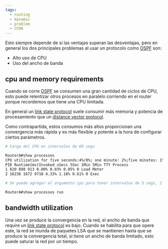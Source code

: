 ```yaml
---
tags:
  - routing
  - dynamic
  - problem
  - CCNA
---
```


Esto siempre depende de si las ventajas superan las desventajas, pero en general los dos principales problemas al usar un protocolo como [OSPF](OSPF.md) son:
- Alto uso de CPU
- Uso del ancho de banda

## cpu and memory requirements
Cuando se corre [OSPF](OSPF.md) se consumen una gran cantidad de ciclos de CPU, esto puede relentizar otros procesos en paralelo corriendo en el router porque recordemos que tiene una CPU limitada. 

En general un [link state protocol](link%20state%20protocol.md) suele consumir más memoria y potencia de procesamiento que un [distance vector protocol](distance%20vector%20protocol.md).

Como contrapartida, estos consumos más altos proporcionan una convergencia más rápida y es más flexible y potente a la hora de configurar ciertos parámetros. 

``` bash
# Carga del CPU en intervalos de 60 segs

RouterA#show processes
CPU utilization for five seconds:4%/0%; one minute: 2%;five minutes: 1%
PID Runtime(ms)Invoked uSecs 5Sec 1Min 5Min TTY Process
1 820 898 913 0.00% 0.03% 0.05% 0 Load Meter
2 16236 1672 9710 4.33% 1.18% 0.61% 0 Exec

# Se puede agregar el argumento cpu para tener intervalos de 5 segs, 1 min y 5 mins 

RouterA#show processes run
```

## bandwidth utilization 
Una vez se produce la convergencia en la red, el ancho de banda que require un [link state protocol](link%20state%20protocol.md) es bajo. Cuando se habilita para que opere este, la red se inunda de paquetes LSA que se mantienen hasta que se produce la convergencia total, si tiene un ancho de banda limitado, esto puede saturar la red por un tiempo.